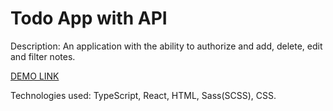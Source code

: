 # Todo App with API

Description: An application with the ability to authorize and add, delete, edit and filter notes.

[DEMO LINK](https://DanilSerzh.github.io/react_todo-app-with-api/)

Technologies used: TypeScript, React, HTML, Sass(SCSS), CSS.
